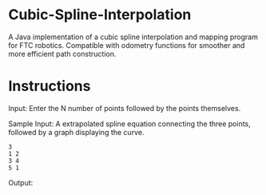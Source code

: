 # Cubic-Spline-Interpolation

A Java implementation of a cubic spline interpolation and mapping program for FTC robotics. Compatible with odometry functions for smoother and more efficient path construction.

# Instructions

Input: Enter the N number of points followed by the points themselves.

Sample Input: A extrapolated spline equation connecting the three points, followed by a graph displaying the curve.

```
3
1 2
3 4
5 1
```

Output:
 

